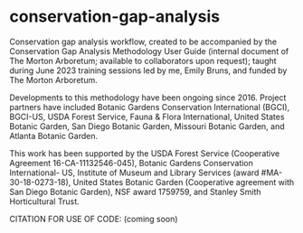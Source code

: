 # conservation-gap-analysis

Conservation gap analysis workflow, created to be accompanied by the Conservation Gap Analysis Methodology User Guide (internal document of The Morton Arboretum; available to collaborators upon request); taught during June 2023 training sessions led by me, Emily Bruns, and funded by The Morton Arboretum. 

Developments to this methodology have been ongoing since 2016. Project partners have included Botanic Gardens Conservation International (BGCI), BGCI-US, USDA Forest Service, Fauna & Flora International, United States Botanic Garden, San Diego Botanic Garden, Missouri Botanic Garden, and Atlanta Botanic Garden.

This work has been supported by the USDA Forest Service (Cooperative Agreement 16-CA-11132546-045), Botanic Gardens Conservation International- US, Institute of Museum and Library Services (award #MA-30-18-0273-18), United States Botanic Garden (Cooperative agreement with San Diego Botanic Garden), NSF award 1759759, and Stanley Smith Horticultural Trust.

CITATION FOR USE OF CODE: (coming soon)
